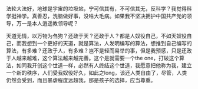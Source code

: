 法轮大法好，地球是宇宙的垃圾站，宁可信其有，不可信其无，反科学？我觉得科学挺神学。真善忍，洗脑做好事，没啥大毛病。如果我不坚决拥护中国共产党的领导，万一是本人逍遥教领导呢？


天道无情，以万物为刍狗？还政于天？还政于人？都是人奴役自己，不如天奴役自己，而我想到一个更好的天道，就是算法，人发明编写的算法，想推到自己编写的算法，有多难？还政于人，有多难？岂不是轻而易举的事，但是我预感，只是还政于人越来越难，这个算法越来越完善。这个是就需要一个the one，打破这个算法，如同我开创这个世道一样，必然有人终结这个世道，我愿意把他称为我，建立一个新的秩序，人们受我奴役好久，如此之long，该还人类自由了，尽管，人类仍然会受到，而且暴虐程度远超我，那是孩子的选择，应当尊重。
